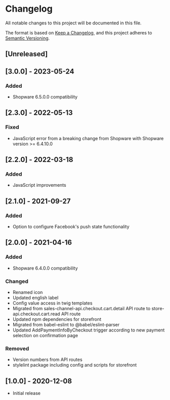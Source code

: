 # Changelog
All notable changes to this project will be documented in this file.

The format is based on [Keep a Changelog](https://keepachangelog.com/en/1.0.0/),
and this project adheres to [Semantic Versioning](https://semver.org/spec/v2.0.0.html).

## [Unreleased]

## [3.0.0] - 2023-05-24
### Added
- Shopware 6.5.0.0 compatibility

## [2.3.0] - 2022-05-13
### Fixed
- JavaScript error from a breaking change from Shopware with Shopware version >= 6.4.10.0

## [2.2.0] - 2022-03-18
### Added
- JavaScript improvements

## [2.1.0] - 2021-09-27
### Added
- Option to configure Facebook's push state functionality

## [2.0.0] - 2021-04-16
### Added
- Shopware 6.4.0.0 compatibility

### Changed
- Renamed icon
- Updated english label
- Config value access in twig templates
- Migrated from sales-channel-api.checkout.cart.detail API route to store-api.checkout.cart.read API route
- Updated npm dependencies for storefront
- Migrated from babel-eslint to @babel/eslint-parser
- Updated AddPaymentInfoByCheckout trigger according to new payment selection on confirmation page

### Removed
- Version numbers from API routes
- stylelint package including config and scripts for storefront

## [1.0.0] - 2020-12-08
- Initial release
